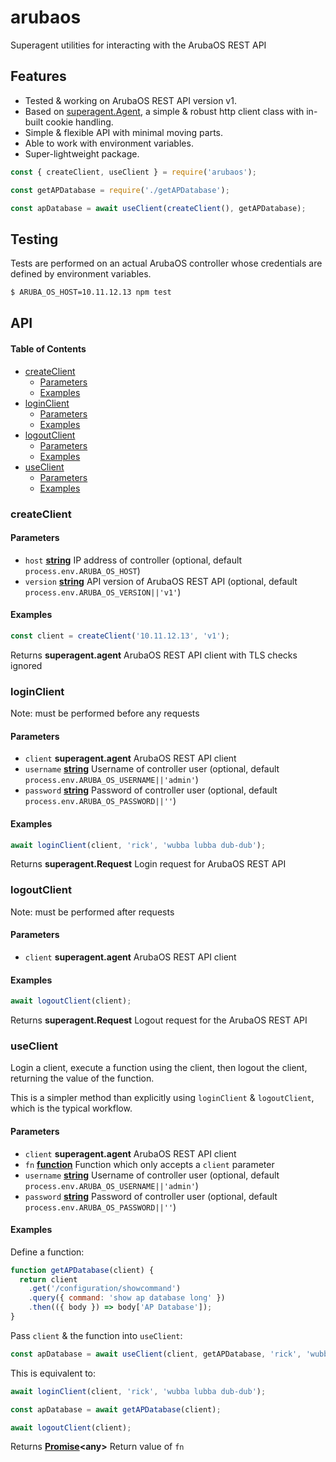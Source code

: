 # arubaos

Superagent utilities for interacting with the ArubaOS REST API

## Features

-   Tested & working on ArubaOS REST API version v1.
-   Based on [superagent.Agent](https://visionmedia.github.io/superagent/#agents-for-global-state), a simple & robust http client class with in-built cookie handling.
-   Simple & flexible API with minimal moving parts.
-   Able to work with environment variables.
-   Super-lightweight package.

```javascript
const { createClient, useClient } = require('arubaos');

const getAPDatabase = require('./getAPDatabase');

const apDatabase = await useClient(createClient(), getAPDatabase);
```

## Testing

Tests are performed on an actual ArubaOS controller whose credentials are defined by environment variables.

```bash
$ ARUBA_OS_HOST=10.11.12.13 npm test
```

## API

<!-- Generated by documentation.js. Update this documentation by updating the source code. -->

#### Table of Contents

-   [createClient](#createclient)
    -   [Parameters](#parameters)
    -   [Examples](#examples)
-   [loginClient](#loginclient)
    -   [Parameters](#parameters-1)
    -   [Examples](#examples-1)
-   [logoutClient](#logoutclient)
    -   [Parameters](#parameters-2)
    -   [Examples](#examples-2)
-   [useClient](#useclient)
    -   [Parameters](#parameters-3)
    -   [Examples](#examples-3)

### createClient

#### Parameters

-   `host` **[string](https://developer.mozilla.org/docs/Web/JavaScript/Reference/Global_Objects/String)** IP address of controller (optional, default `process.env.ARUBA_OS_HOST`)
-   `version` **[string](https://developer.mozilla.org/docs/Web/JavaScript/Reference/Global_Objects/String)** API version of ArubaOS REST API (optional, default `process.env.ARUBA_OS_VERSION||'v1'`)

#### Examples

```javascript
const client = createClient('10.11.12.13', 'v1');
```

Returns **superagent.agent** ArubaOS REST API client with TLS checks ignored

### loginClient

Note: must be performed before any requests

#### Parameters

-   `client` **superagent.agent** ArubaOS REST API client
-   `username` **[string](https://developer.mozilla.org/docs/Web/JavaScript/Reference/Global_Objects/String)** Username of controller user (optional, default `process.env.ARUBA_OS_USERNAME||'admin'`)
-   `password` **[string](https://developer.mozilla.org/docs/Web/JavaScript/Reference/Global_Objects/String)** Password of controller user (optional, default `process.env.ARUBA_OS_PASSWORD||''`)

#### Examples

```javascript
await loginClient(client, 'rick', 'wubba lubba dub-dub');
```

Returns **superagent.Request** Login request for ArubaOS REST API

### logoutClient

Note: must be performed after requests

#### Parameters

-   `client` **superagent.agent** ArubaOS REST API client

#### Examples

```javascript
await logoutClient(client);
```

Returns **superagent.Request** Logout request for the ArubaOS REST API

### useClient

Login a client, execute a function using the client, then logout the client,
returning the value of the function.

This is a simpler method than explicitly using `loginClient` & `logoutClient`,
which is the typical workflow.

#### Parameters

-   `client` **superagent.agent** ArubaOS REST API client
-   `fn` **[function](https://developer.mozilla.org/docs/Web/JavaScript/Reference/Statements/function)** Function which only accepts a `client` parameter
-   `username` **[string](https://developer.mozilla.org/docs/Web/JavaScript/Reference/Global_Objects/String)** Username of controller user (optional, default `process.env.ARUBA_OS_USERNAME||'admin'`)
-   `password` **[string](https://developer.mozilla.org/docs/Web/JavaScript/Reference/Global_Objects/String)** Password of controller user (optional, default `process.env.ARUBA_OS_PASSWORD||''`)

#### Examples

Define a function:


```javascript
function getAPDatabase(client) {
  return client
    .get('/configuration/showcommand')
    .query({ command: 'show ap database long' })
    .then(({ body }) => body['AP Database']);
}
```

Pass `client` & the function into `useClient`:


```javascript
const apDatabase = await useClient(client, getAPDatabase, 'rick', 'wubba lubba dub-dub');
```

This is equivalent to:


```javascript
await loginClient(client, 'rick', 'wubba lubba dub-dub');

const apDatabase = await getAPDatabase(client);

await logoutClient(client);
```

Returns **[Promise](https://developer.mozilla.org/docs/Web/JavaScript/Reference/Global_Objects/Promise)&lt;any>** Return value of `fn`

